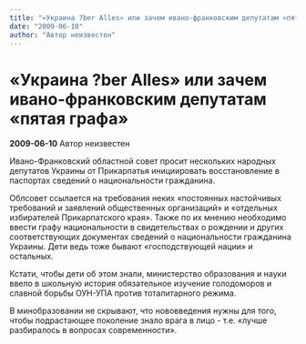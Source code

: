 ```yaml
---
title: "«Украина ?ber Alles» или зачем ивано-франковским депутатам «пятая графа»"
date: "2009-06-10"
author: "Автор неизвестен"
---
```


# «Украина ?ber Alles» или зачем ивано-франковским депутатам «пятая графа»

**2009-06-10** Автор неизвестен

Ивано-Франковский областной совет просит нескольких народных депутатов Украины от Прикарпатья инициировать восстановление в паспортах сведений о национальности гражданина.

Облсовет ссылается на требования неких «постоянных настойчивых требований и заявлений общественных организаций» и «отдельных избирателей Прикарпатского края». Также по их мнению необходимо ввести графу национальности в свидетельствах о рождении и других соответствующих документах сведений о национальности гражданина Украины. Дети ведь тоже бывают «господствующей нации» и остальных.

Кстати, чтобы дети об этом знали, министерство образования и науки ввело в школьную история обязательное изучение голодоморов и славной борьбы ОУН-УПА против тоталитарного режима.

В минобразовании не скрывают, что нововведения нужны для того, чтобы подрастающее поколение знало врага в лицо - т.е. «лучше разбиралось в вопросах современности».